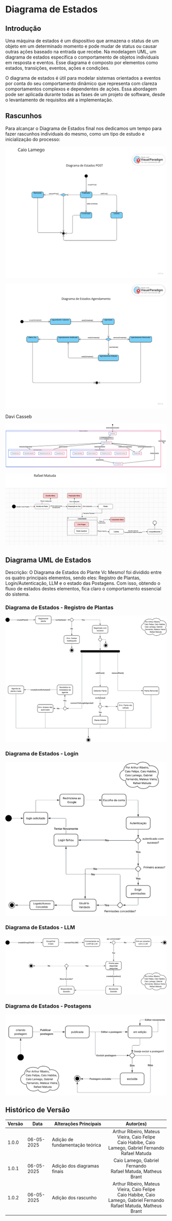 # Diagrama de Estados

## Introdução

Uma máquina de estados é um dispositivo que armazena o status de um objeto em um determinado momento e pode mudar de status ou causar outras ações baseado na entrada que recebe. Na modelagem UML, um diagrama de estados especifica o comportamento de objetos individuais em resposta e eventos. Esse diagrama é composto por elementos como estados, transições, eventos, ações e condições.

O diagrama de estados é útil para modelar sistemas orientados a eventos por conta do seu comportamento dinâmico que representa com clareza comportamentos complexos e dependentes de ações. Essa abordagem pode ser aplicada durante todas as fases de um projeto de software, desde o levantamento de requisitos até a implementação.

## Rascunhos

Para alcançar o Diagrama de Estados final nos dedicamos um tempo para fazer rascunhos individuais do mesmo, como um tipo de estudo e inicialização do processo:

![Diagrama de Estados Caio Lamego - 1](../../assets/rascunho-estados-caio-lamego-1.png)

![Diagrama de Estados Caio Lamego - 1](../../assets/rascunho-estados-caio-lamego-2.png)

Davi Casseb

![Diagrama de Estados Davi](../../assets/rascunho-estados-davi.png)

![Diagrama de Estados Rafael Matuda](../../assets/rascunho-estados-matuda.png)

## Diagrama UML de Estados

Descrição: O Diagrama de Estados do Plante Vc Mesmo! foi dividido entre os quatro principais elementos, sendo eles: Registro de Plantas, Login/Autenticação, LLM e o estado das Postagens. Com isso, obtendo o fluxo de estados destes elementos, fica claro o comportamento essencial do sistema.

### Diagrama de Estados - Registro de Plantas

![DE - Plantas](../../assets/de-plantas.png)

### Diagrama de Estados - Login

![DE - Login](../../assets/de-login.png)

### Diagrama de Estados - LLM

![DE - Login](../../assets/de-llm.png)

### Diagrama de Estados - Postagens

![DE - Login](../../assets/de-postagem.png)

## Histórico de Versão

| Versão | Data       | Alterações Principais                             | Autor(es)        |
|--------|------------|---------------------------------------------------|:----------------:|
| 1.0.0  | 06-05-2025 | Adição de fundamentação teórica                | Arthur Ribeiro, Mateus Vieira, Caio Felipe <br> Caio Habibe, Caio Lamego, Gabriel Fernando <br> Rafael Matuda   |
| 1.0.1  | 06-05-2025 | Adição dos diagramas finais | Caio Lamego, Gabriel Fernando <br> Rafael Matuda, Matheus Brant   |
| 1.0.2  | 06-05-2025 | Adição dos rascunho | Arthur Ribeiro, Mateus Vieira, Caio Felipe <br> Caio Habibe, Caio Lamego, Gabriel Fernando <br> Rafael Matuda, Matheus Brant |